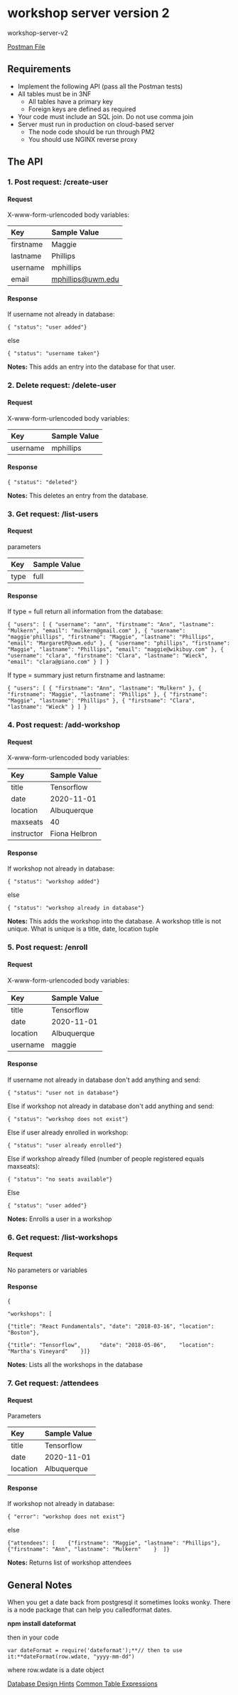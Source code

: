 # workshop server version 2

workshop-server-v2

[Postman File](workshopServer2.postman_collection.json)



## Requirements



* Implement the following API (pass all the Postman tests)
* All tables must be in 3NF
  * All tables have a primary key
  * Foreign keys are defined as required
* Your code must include an SQL join. Do not use comma join
* Server must run in production on cloud-based server
  * The node code should be run through PM2
  * You should use NGINX reverse proxy







## The API



### 1. Post request: /create-user



#### Request

X-www-form-urlencoded body variables:

Key | Sample Value
:-- | :--
firstname | Maggie
lastname | Phillips
username | mphillips
email | mphillips@uwm.edu

#### Response

If username not already in database:

`{ "status": "user added"}`

else

`{ "status": "username taken"}`

**Notes:** This adds an entry into the database for that user. 



### 2. Delete request: /delete-user

#### Request

X-www-form-urlencoded body variables:

| Key      | Sample Value      |
| :------- | :---------------- |
| username | mphillips         |


#### Response

`{ "status": "deleted"}`



**Notes:** This deletes an entry from the database. 



### 3. Get request: /list-users

#### Request

parameters



| Key  | Sample Value |
| :--- | :----------- |
| type | full         |


#### Response

If type = full return all information from the database:



`{
    "users": [
        {
            "username": "ann",
            "firstname": "Ann",
            "lastname": "Mulkern",
            "email": "mulkern@gmail.com"
        },
        {
            "username": "maggie'phillips",
            "firstname": "Maggie",
            "lastname": "Phillips",
            "email": "MargaretP@uwm.edu"
        },
        {
            "username": "phillips",
            "firstname": "Maggie",
            "lastname": "Phillips",
            "email": "maggie@wikibuy.com"
        },
        {
            "username": "clara",
            "firstname": "Clara",
            "lastname": "Wieck",
            "email": "clara@piano.com"
        }
    ]
}`

If type = summary just return firstname and lastname: 

`{
    "users": [
        {
            "firstname": "Ann",
            "lastname": "Mulkern"
        },
        {
            "firstname": "Maggie",
            "lastname": "Phillips"
        },
        {
            "firstname": "Maggie",
            "lastname": "Phillips"
        },
        {
            "firstname": "Clara",
            "lastname": "Wieck"
        }
    ]
}`

### 4. Post request: /add-workshop



#### Request

X-www-form-urlencoded body variables:

| Key      | Sample Value |
| :------- | :----------- |
| title    | Tensorflow   |
| date     | 2020-11-01   |
| location | Albuquerque  |
| maxseats | 40           |
| instructor | Fiona Helbron |

#### Response

If workshop not already in database:

`{ "status": "workshop added"}`

else

`{ "status": "workshop already in database"}`



**Notes:** This adds the workshop into the database. A workshop title is not unique. What is unique is a title, date, location tuple

### 5. Post request: /enroll

 

#### Request

X-www-form-urlencoded body variables:

| Key        | Sample Value  |
| :--------- | :------------ |
| title      | Tensorflow    |
| date       | 2020-11-01    |
| location   | Albuquerque   |
| username   | maggie        |

#### Response

If username not already in database don't add anything and send:

`{ "status": "user not in database"}`

Else if workshop not already in database don't add anything and send:

`{ "status": "workshop does not exist"}`

Else if user already enrolled in workshop:

`{ "status": "user already enrolled"}`

Else if workshop already filled (number of people registered equals maxseats):

`{ "status": "no seats available"}`

Else

`{ "status": "user added"}`

**Notes:** Enrolls a user in a workshop

### 6. Get request: /list-workshops

#### Request

No parameters or variables



#### Response



`{`

`"workshops": [` 

`{"title": "React Fundamentals", "date": "2018-03-16", "location": "Boston"},`       

`{"title": "Tensorflow",      "date": "2018-05-06",    "location": "Martha's Vineyard"    }]}`



**Notes**: Lists all the workshops in the database

### 7. Get request: /attendees



#### Request

Parameters

| Key        | Sample Value  |
| :--------- | :------------ |
| title      | Tensorflow    |
| date       | 2020-11-01    |
| location   | Albuquerque   |


#### Response

If workshop not already in database:

`{ "error": "workshop does not exist"}`



else



`{"attendees": [    {"firstname": "Maggie", "lastname": "Phillips"}, {"firstname": "Ann", "lastname": "Mulkern"    }  ]}`

**Notes:** Returns list of workshop attendees

## General Notes





When you get a date back from postgresql it sometimes looks wonky. There is a node package that can help you calledformat dates. 

**npm install dateformat**

then in your code

`var dateFormat = require('dateformat');**// then to use it:**dateFormat(row.wdate, "yyyy-mm-dd")`



where row.wdate is a date object 


[Database Design Hints](https://github.com/zacharski/cpsc350notes/blob/master/database_design.md)
[Common Table Expressions](https://github.com/zacharski/cpsc350notes/blob/master/commontableexpressions.md)